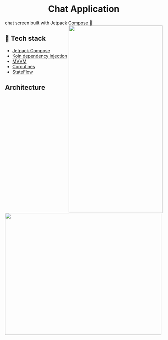 <h1 align="center">Chat Application</h1>
chat screen built with Jetpack Compose 🙌
<img src="https://github.com/Asiasama710/ChatApp/assets/105972942/a52d4779-9613-463a-9779-1882daab422b" align="right" width="300" height="600"/>

## :rocket: Tech stack
- [Jetpack Compose](https://developer.android.com/jetpack/compose?gclid=CjwKCAiAzKqdBhAnEiwAePEjktk3ROIIxTqejhHWkDEwSaQqoE6GgrNHM8iYKw8xHx5SPPDu0oJ_DxoC8LYQAvD_BwE&gclsrc=aw.ds)
- [Koin dependency injection](https://insert-koin.io/)
- [MVVM](https://en.wikipedia.org/wiki/Model%E2%80%93view%E2%80%93viewmodel)
- [Coroutines](https://developer.android.com/kotlin/coroutines)
- [StateFlow](https://developer.android.com/kotlin/flow/stateflow-and-sharedflow)

## Architecture 
<img src="https://github.com/Asiasama710/ChatApp/assets/105972942/c2f9828c-8fe4-4911-8f94-5548428bbb0b" align="left" width="500" height="390"/>

